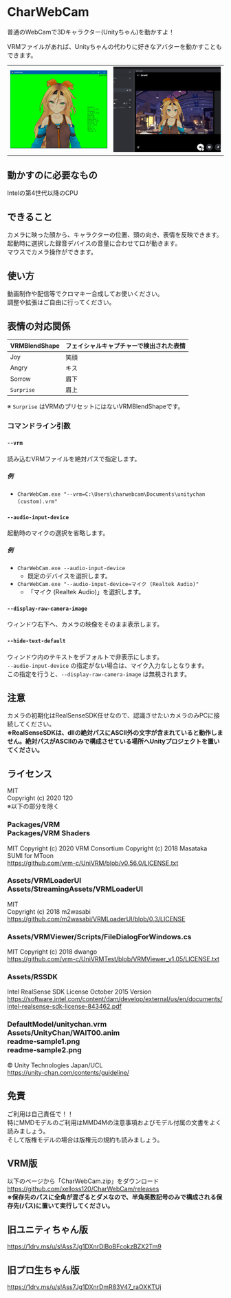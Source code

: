 # CharWebCam
普通のWebCamで3Dキャラクター(Unityちゃん)を動かすよ！

VRMファイルがあれば、Unityちゃんの代わりに好きなアバターを動かすこともできます。

|||
|---|---|
| ![](readme-sample1.png) | ![](readme-sample2.png) |

## 動かすのに必要なもの
Intelの第4世代以降のCPU

## できること
カメラに映った顔から、キャラクターの位置、頭の向き、表情を反映できます。  
起動時に選択した録音デバイスの音量に合わせて口が動きます。  
マウスでカメラ操作ができます。

## 使い方
動画制作や配信等でクロマキー合成してお使いください。  
調整や拡張はご自由に行ってください。

## 表情の対応関係

| VRMBlendShape | フェイシャルキャプチャーで検出された表情 |
|---------------|------------------------------------------|
| Joy           | 笑顔                                     |
| Angry         | キス                                     |
| Sorrow        | 眉下                                     |
| `Surprise`    | 眉上                                     |

※ `Surprise` はVRMのプリセットにはないVRMBlendShapeです。

### コマンドライン引数
#### `--vrm`
読み込むVRMファイルを絶対パスで指定します。

##### 例
- `CharWebCam.exe "--vrm=C:\Users\charwebcam\Documents\unitychan (custom).vrm"`

#### `--audio-input-device`
起動時のマイクの選択を省略します。

##### 例
- `CharWebCam.exe --audio-input-device`
	+ 既定のデバイスを選択します。 
- `CharWebCam.exe "--audio-input-device=マイク (Realtek Audio)"`
	+ 「マイク (Realtek Audio)」を選択します。

#### `--display-raw-camera-image`
ウィンドウ右下へ、カメラの映像をそのまま表示します。

#### `--hide-text-default`
ウィンドウ内のテキストをデフォルトで非表示にします。  
`--audio-input-device` の指定がない場合は、マイク入力なしとなります。  
この指定を行うと、`--display-raw-camera-image` は無視されます。

## 注意
カメラの初期化はRealSenseSDK任せなので、認識させたいカメラのみPCに接続してください。  
**※RealSenseSDKは、dllの絶対パスにASCII外の文字が含まれていると動作しません。絶対パスがASCIIのみで構成させている場所へUnityプロジェクトを置いてください。**

## ライセンス
MIT  
Copyright (c) 2020 120  
※以下の部分を除く

### Packages/VRM<br>Packages/VRM Shaders
MIT
Copyright (c) 2020 VRM Consortium
Copyright (c) 2018 Masataka SUMI for MToon  
https://github.com/vrm-c/UniVRM/blob/v0.56.0/LICENSE.txt

### Assets/VRMLoaderUI<br>Assets/StreamingAssets/VRMLoaderUI
MIT  
Copyright (c) 2018 m2wasabi  
https://github.com/m2wasabi/VRMLoaderUI/blob/0.3/LICENSE

### Assets/VRMViewer/Scripts/FileDialogForWindows.cs
MIT
Copyright (c) 2018 dwango  
https://github.com/vrm-c/UniVRMTest/blob/VRMViewer_v1.05/LICENSE.txt

### Assets/RSSDK
Intel RealSense SDK License October 2015 Version  
https://software.intel.com/content/dam/develop/external/us/en/documents/intel-realsense-sdk-license-843462.pdf

### DefaultModel/unitychan.vrm<br>Assets/UnityChan/WAIT00.anim<br>readme-sample1.png<br>readme-sample2.png
© Unity Technologies Japan/UCL  
https://unity-chan.com/contents/guideline/

## 免責
ご利用は自己責任で！！  
特にMMDモデルのご利用はMMD4Mの注意事項およびモデル付属の文書をよく読みましょう。  
そして版権モデルの場合は版権元の規約も読みましょう。

## VRM版
以下のページから「CharWebCam.zip」をダウンロード  
https://github.com/xelloss120/CharWebCam/releases  
**※保存先のパスに全角が混ざるとダメなので、半角英数記号のみで構成される保存先(パス)に置いて実行してください。**

## 旧ユニティちゃん版
https://1drv.ms/u/s!Ass7Jg1DXnrDlBoBFcokzBZX2Tm9  

## 旧プロ生ちゃん版
https://1drv.ms/u/s!Ass7Jg1DXnrDmR83V47_raOXKTUj  
